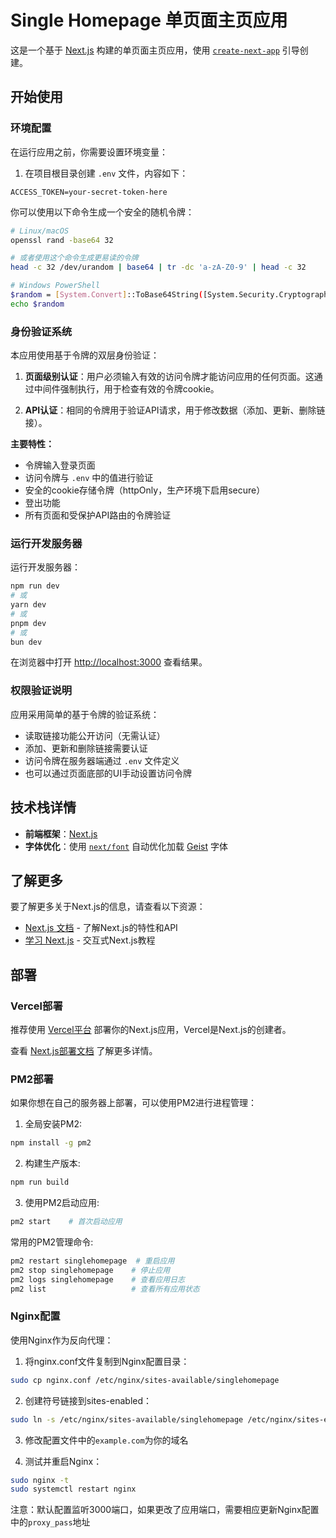 # Single Homepage 单页面主页应用

这是一个基于 [Next.js](https://nextjs.org) 构建的单页面主页应用，使用 [`create-next-app`](https://nextjs.org/docs/app/api-reference/cli/create-next-app) 引导创建。

## 开始使用

### 环境配置

在运行应用之前，你需要设置环境变量：

1. 在项目根目录创建 `.env` 文件，内容如下：
```
ACCESS_TOKEN=your-secret-token-here
```

你可以使用以下命令生成一个安全的随机令牌：

```bash
# Linux/macOS
openssl rand -base64 32

# 或者使用这个命令生成更易读的令牌
head -c 32 /dev/urandom | base64 | tr -dc 'a-zA-Z0-9' | head -c 32

# Windows PowerShell
$random = [System.Convert]::ToBase64String([System.Security.Cryptography.RandomNumberGenerator]::GetBytes(24))
echo $random
```

### 身份验证系统

本应用使用基于令牌的双层身份验证：

1. **页面级别认证**：用户必须输入有效的访问令牌才能访问应用的任何页面。这通过中间件强制执行，用于检查有效的令牌cookie。

2. **API认证**：相同的令牌用于验证API请求，用于修改数据（添加、更新、删除链接）。

**主要特性：**
- 令牌输入登录页面
- 访问令牌与 `.env` 中的值进行验证
- 安全的cookie存储令牌（httpOnly，生产环境下启用secure）
- 登出功能
- 所有页面和受保护API路由的令牌验证

### 运行开发服务器

运行开发服务器：

```bash
npm run dev
# 或
yarn dev
# 或
pnpm dev
# 或
bun dev
```

在浏览器中打开 [http://localhost:3000](http://localhost:3000) 查看结果。

### 权限验证说明

应用采用简单的基于令牌的验证系统：

- 读取链接功能公开访问（无需认证）
- 添加、更新和删除链接需要认证
- 访问令牌在服务器端通过 `.env` 文件定义
- 也可以通过页面底部的UI手动设置访问令牌

## 技术栈详情

- **前端框架**：[Next.js](https://nextjs.org)
- **字体优化**：使用 [`next/font`](https://nextjs.org/docs/app/building-your-application/optimizing/fonts) 自动优化加载 [Geist](https://vercel.com/font) 字体

## 了解更多

要了解更多关于Next.js的信息，请查看以下资源：

- [Next.js 文档](https://nextjs.org/docs) - 了解Next.js的特性和API
- [学习 Next.js](https://nextjs.org/learn) - 交互式Next.js教程

## 部署

### Vercel部署

推荐使用 [Vercel平台](https://vercel.com/new?utm_medium=default-template&filter=next.js&utm_source=create-next-app&utm_campaign=create-next-app-readme) 部署你的Next.js应用，Vercel是Next.js的创建者。

查看 [Next.js部署文档](https://nextjs.org/docs/app/building-your-application/deploying) 了解更多详情。

### PM2部署

如果你想在自己的服务器上部署，可以使用PM2进行进程管理：

1. 全局安装PM2:
```bash
npm install -g pm2
```

2. 构建生产版本:
```bash
npm run build
```

3. 使用PM2启动应用:
```bash
pm2 start    # 首次启动应用
```

常用的PM2管理命令:
```bash
pm2 restart singlehomepage  # 重启应用
pm2 stop singlehomepage    # 停止应用
pm2 logs singlehomepage    # 查看应用日志
pm2 list                   # 查看所有应用状态
```

### Nginx配置

使用Nginx作为反向代理：

1. 将nginx.conf文件复制到Nginx配置目录：
```bash
sudo cp nginx.conf /etc/nginx/sites-available/singlehomepage
```

2. 创建符号链接到sites-enabled：
```bash
sudo ln -s /etc/nginx/sites-available/singlehomepage /etc/nginx/sites-enabled/
```

3. 修改配置文件中的`example.com`为你的域名

4. 测试并重启Nginx：
```bash
sudo nginx -t
sudo systemctl restart nginx
```

注意：默认配置监听3000端口，如果更改了应用端口，需要相应更新Nginx配置中的`proxy_pass`地址
